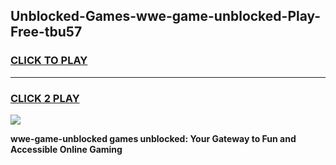 
## Unblocked-Games-wwe-game-unblocked-Play-Free-tbu57
<h3>
<a href="https://premium76.site?title=wwe-game-unblocked&ref=18A1">CLICK TO PLAY</a></h3>
<hr>

<h3>
<a href="https://premium76.site?title=wwe-game-unblocked&ref=18A1">CLICK 2 PLAY</a>
  
</h3>

<a href="https://premium76.site?title=wwe-game-unblocked&ref=18A1"><img src="https://clearcache.store/games.png"></a>


**wwe-game-unblocked games unblocked: Your Gateway to Fun and Accessible Online Gaming**
